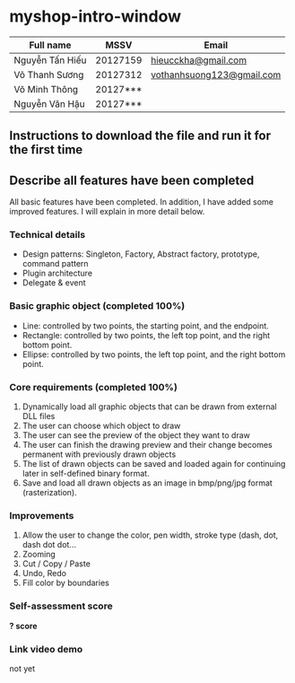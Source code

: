 # myshop-intro-window

| Full name | MSSV | Email| 
|--|--|--|
| Nguyễn Tấn Hiếu | 20127159 | hieucckha@gmail.com |
| Võ Thanh Sương | 20127312 | vothanhsuong123@gmail.com |
| Võ Minh Thông | 20127*** | |
| Nguyễn Văn Hậu |20127*** | |
  
## Instructions to download the file and run it for the first time

## Describe all features have been completed

All basic features have been completed. In addition, I have added some improved features. I will explain in more detail below.

### Technical details

- Design patterns: Singleton, Factory, Abstract factory, prototype, command pattern
- Plugin architecture
- Delegate & event


### Basic graphic object (completed 100%)

- Line: controlled by two points, the starting point, and the endpoint.
- Rectangle: controlled by two points, the left top point, and the right bottom point.
- Ellipse: controlled by two points, the left top point, and the right bottom point.

### Core requirements (completed 100%)

1. Dynamically load all graphic objects that can be drawn from external DLL files
2. The user can choose which object to draw
3. The user can see the preview of the object they want to draw
4. The user can finish the drawing preview and their change becomes permanent with previously drawn objects
5. The list of drawn objects can be saved and loaded again for continuing later in self-defined binary format.
6. Save and load all drawn objects as an image in bmp/png/jpg format (rasterization).

### Improvements

1. Allow the user to change the color, pen width, stroke type (dash, dot, dash dot dot...
2. Zooming
3. Cut / Copy / Paste
4. Undo, Redo
5. Fill color by boundaries

### Self-assessment score
  
**? score**

### Link video demo

not yet

